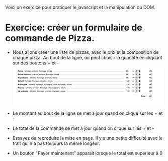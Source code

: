 Voici un exercice pour pratiquer le javascript et la manipulation du DOM.

# Exercice: créer un formulaire de commande de Pizza.

- Nous allons créer une liste de pizzas, avec le prix et la composition de chaque pizza. Au bout de la ligne, on peut choisir la quantité en cliquant sur des boutons + et -
  ![Première étape](./medias/pizza.png)

- Le montant au bout de la ligne se met à jour quand on clique sur les + et -

- Le total de la commande se met à jour quand on clique sur les + et -

- Essayez de reproduire la mise en page. Il y a une petite difficulté avec le trait qui n'a pas toujours la même longeur.

- Un bouton "Payer maintenant" apparait lorsque le total est supérieur à 0
